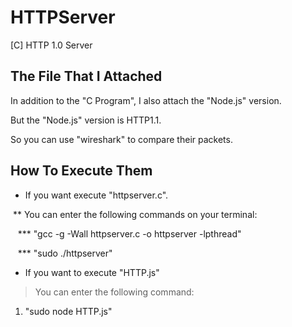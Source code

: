# HTTPServer
[C] HTTP 1.0 Server


## The File That I Attached
In addition to the "C Program", I also attach the "Node.js" version.

But the "Node.js" version is HTTP1.1.

So you can use "wireshark" to compare their packets.


## How To Execute Them
* If you want execute "httpserver.c".

  ** You can enter the following commands on your terminal:

    *** "gcc -g -Wall httpserver.c -o httpserver -lpthread"

    *** "sudo ./httpserver"


* If you want to execute "HTTP.js"

> You can enter the following command:

1. "sudo node HTTP.js"
